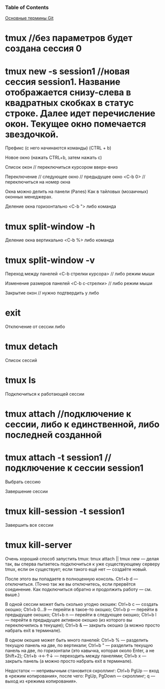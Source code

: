 ### Table of Contents </br>
[Основные термины Git](#git_decription) </br>

# tmux //без параметров будет создана сессия 0
# tmux new -s session1 //новая сессия session1. Название отображается снизу-слева в квадратных скобках в статус строке. Далее идет перечисление окон. Текущее окно помечается звездочкой.

Префикс (с него начинаются команды)
<C-b> (CTRL + b)

Новое окно (нажать CTRL+b, затем нажать с)
<C-b c>

Список окон
<C-b w> // переключиться курсором вверх-вниз

Переключение
<C-b n> // следующее окно
<C-b p> // предыдущее окно
<C-b 0> // переключиться на номер окна

Окна можно делить на панели (Panes)
Как в тайловых (мозаичных) оконных менеджерах.

Деление окна горизонтально
<C-b ">
либо команда
# tmux split-window -h

Деление окна вертикально
<C-b %>
либо команда
# tmux split-window -v

Переход между панелей
<C-b стрелки курсора> // либо режим мыши

Изменение размеров панелей
<C-b c-стрелки> // либо режим мыши

Закрытие окон
<C-b x> // нужно подтвердить y
либо
# exit

Отключение от сессии
<C-b d>
либо
# tmux detach

Список сессий
# tmux ls

Подключиться к работающей сессии
# tmux attach //подключение к сессии, либо к единственной, либо последней созданной
# tmux attach -t session1 // подключение к сессии session1

Выбрать сессию
<C-b s>

Завершение сессии
# tmux kill-session -t session1

Завершить все сессии
# tmux kill-server


Очень хороший способ запустить tmux:
tmux attach || tmux new — делая так, вы сперва пытаетесь подключиться к уже существующему серверу tmux, если он существует; если такого ещё нет — создаёте новый.

После этого вы попадаете в полноценную консоль.
Ctrl+b d — отключиться. (Точно так же вы отключитесь, если прервётся соединение. Как подключиться обратно и продолжить работу — см. выше.)

В одной сессии может быть сколько угодно окошек:
Ctrl+b c — создать окошко;
Ctrl+b 0...9 — перейти в такое-то окошко;
Ctrl+b p — перейти в предыдущее окошко;
Ctrl+b n — перейти в следующее окошко;
Ctrl+b l — перейти в предыдущее активное окошко (из которого вы переключились в текущее);
Ctrl+b & — закрыть окошко (а можно просто набрать exit в терминале).

В одном окошке может быть много панелей:
Ctrl+b % — разделить текущую панель на две, по вертикали;
Ctrl+b " — разделить текущую панель на две, по горизонтали (это кавычка, которая около Enter, а не Shift+2);
Ctrl+b →←↑↓ — переходить между панелями;
Ctrl+b x — закрыть панель (а можно просто набрать exit в терминале).

Недостаток — непривычным становится скроллинг:
Ctrl+b PgUp — вход в «режим копирования», после чего:
PgUp, PgDown — скроллинг;
q — выход из «режима копирования».